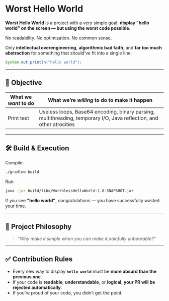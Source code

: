 # Worst Hello World

**Worst Hello World** is a project with a very simple goal:
**display "hello world" on the screen — but using the worst code possible.**

No readability.
No optimization.
No common sense.

Only **intellectual overengineering**, **algorithmic bad faith**, and **far too much abstraction** for something that should’ve fit into a single line:

```java
System.out.println("hello world");
```

---

## 🎯 Objective

| What we *want* to do | What we’re *willing* to do to make it happen                                                                         |
|----------------------|----------------------------------------------------------------------------------------------------------------------|
| Print text           | Useless loops, Base64 encoding, binary parsing, multithreading, temporary I/O, Java reflection, and other atrocities |

---

## 🛠️ Build & Execution

Compile:

```bash
./gradlew build
```

Run:

```bash
java -jar build/libs/WorthlessHelloWorld-1.0-SNAPSHOT.jar
```

If you see **"hello world"**, congratulations — you have successfully wasted your time.

---

## 🧪 Project Philosophy

> *“Why make it simple when you can make it painfully unbearable?”*

---

## ✅ Contribution Rules

* Every new way to display **`hello world`** must be **more absurd than the previous one**.
* If your code is **readable**, **understandable**, or **logical**, **your PR will be rejected automatically**.
* If you’re proud of your code, you didn’t get the point.

